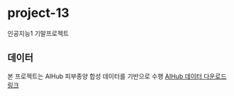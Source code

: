 # project-13
인공지능1 기말프로젝트

## 데이터
본 프로젝트는 AIHub 피부종양 합성 데이터를 기반으로 수행
[AIHub 데이터 다운로드 링크](https://www.aihub.or.kr/aihubdata/data/view.do?pageIndex=1&currMenu=115&topMenu=100&srchOptnCnd=OPTNCND001&searchKeyword=%ED%94%BC%EB%B6%80%EC%A2%85%EC%96%91&srchDetailCnd=DETAILCND001&srchOrder=ORDER001&srchPagePer=20&srchDataRealmCode=&aihubDataSe=data&dataSetSn=71864)
